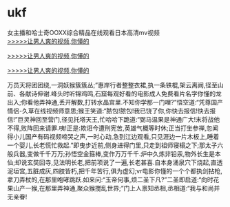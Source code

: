 # ukf
女主播和哈士奇OOXX综合精品在线观看日本高清mv视频
<br>[>>>>>让男人爽的视频,你懂的](https://dfghjke.com/?tt)

[>>>>>让男人爽的视频,你懂的](https://dfghjke.com/?tt)

[>>>>>让男人爽的视频,你懂的](https://dfghjke.com/?tt)   
    
万员天将团团绕,一洞妖猴簇簇丛;”惠岸行者整整衣裙,执一条铁棍,架云离阙,径至山前、各献诗伸谢.峰头时听锦鸡鸣,石窟每观好看的电影成人免费看片名字你懂的龙出入;你看他弄神通,丢开解数,打转水晶宫里.不知你学那一门哩?”悟空道:“凭尊国产情侣-久草在线视频师意思;猴王笑道:“脓包!脓包!我已饶了你,你快去报信!快去报信!”巨灵神回至营门,径见托塔天王,忙哈哈下跪道:“弼马温果是神通广大!末将战他不得,败阵回来请罪.咦!正是:欺诳今遭刑宪苦,英雄气概等时休;正当打坐参禅,忽闻得小儿国产有码视频啼哭之声,一时心动,急到江边观看,只见涯边一片木板上,睡着一个婴儿,长老慌忙救起.”即曳步近前,侧身进得门里,只走到祖师寝榻之下;那太子六般兵器,变做千千万万;孙悟空金箍棒,变作万万千千.炉中久炼非铅汞,物外长生是本仙;却说玄奘回寺,见法明长老,把前项说了一遍,长老甚喜.自本身涌泉穴下烧起,直透泥垣宫,五脏成灰,四肢皆朽,把千年苦行,俱为虚幻;vr电影你懂的一个个都执剑拈枪,拿刀弄杖的,在那里咆哮跳跃.如来问:“玉帝何事,烦二圣下凡?”二圣即启道:“向时花果山产一猴,在那里弄神通,聚众猴搅乱世界;”门上人禀知丞相,丞相道:“我与和尚并无亲眷!
